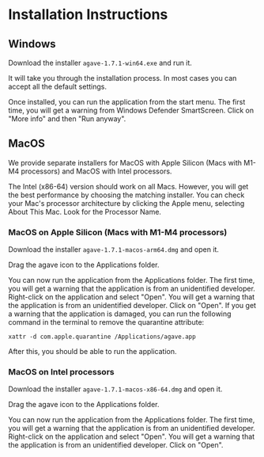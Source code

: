 # Installation Instructions

## Windows

Download the installer `agave-1.7.1-win64.exe` and run it.

It will take you through the installation process. In most cases you can accept all the default settings.

Once installed, you can run the application from the start menu.
The first time, you will get a warning from Windows Defender SmartScreen. Click on "More info" and then "Run anyway".

## MacOS

We provide separate installers for MacOS with Apple Silicon (Macs with M1-M4 processors) and MacOS with Intel processors.

The Intel (x86-64) version should work on all Macs. However, you will get the best performance by choosing the matching installer. You can check your Mac's processor architecture by clicking the Apple menu, selecting About This Mac. Look for the Processor Name.

### MacOS on Apple Silicon (Macs with M1-M4 processors)

Download the installer `agave-1.7.1-macos-arm64.dmg` and open it.

Drag the agave icon to the Applications folder.

You can now run the application from the Applications folder.
The first time, you will get a warning that the application is from an unidentified developer. Right-click on the application and select "Open". You will get a warning that the application is from an unidentified developer. Click on "Open".
If you get a warning that the application is damaged, you can run the following command in the terminal to remove the quarantine attribute:

```
xattr -d com.apple.quarantine /Applications/agave.app
```

After this, you should be able to run the application.

### MacOS on Intel processors

Download the installer `agave-1.7.1-macos-x86-64.dmg` and open it.

Drag the agave icon to the Applications folder.

You can now run the application from the Applications folder.
The first time, you will get a warning that the application is from an unidentified developer. Right-click on the application and select "Open". You will get a warning that the application is from an unidentified developer. Click on "Open".

